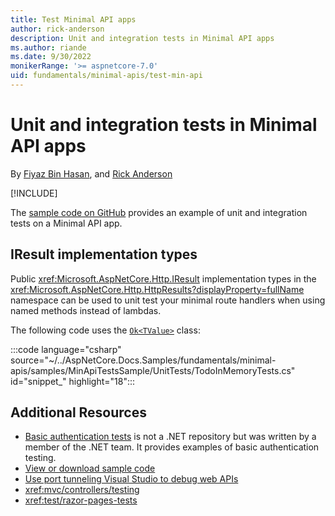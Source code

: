 ```yaml
---
title: Test Minimal API apps
author: rick-anderson
description: Unit and integration tests in Minimal API apps
ms.author: riande
ms.date: 9/30/2022
monikerRange: '>= aspnetcore-7.0'
uid: fundamentals/minimal-apis/test-min-api
---
```

# Unit and integration tests in Minimal API apps

By [Fiyaz Bin Hasan](https://github.com/fiyazbinhasan), and [Rick Anderson](https://twitter.com/RickAndMSFT)

[!INCLUDE[](~/includes/integrationTests.md)]

The [sample code on GitHub](https://github.com/dotnet/AspNetCore.Docs.Samples/tree/main/fundamentals/minimal-apis/samples/MinApiTestsSample) provides an example of unit and integration tests on a Minimal API app.

## IResult implementation types

Public <xref:Microsoft.AspNetCore.Http.IResult> implementation types in the <xref:Microsoft.AspNetCore.Http.HttpResults?displayProperty=fullName> namespace can be used to unit test your minimal route handlers when using named methods instead of lambdas.

The following code uses the [`Ok<TValue>`](/dotnet/api/microsoft.aspnetcore.http.httpresults.ok-1) class:

:::code language="csharp" source="~/../AspNetCore.Docs.Samples/fundamentals/minimal-apis/samples/MinApiTestsSample/UnitTests/TodoInMemoryTests.cs" id="snippet_" highlight="18":::

## Additional Resources

* [Basic authentication tests](https://github.com/blowdart/idunno.Authentication/tree/dev/test/idunno.Authentication.Basic.Test) is not a .NET repository but was written by a member of the .NET team. It provides examples of basic authentication testing.
* [View or download sample code](https://github.com/dotnet/AspNetCore.Docs.Samples/tree/main/fundamentals/minimal-apis/samples/MinApiTestsSample)
* [Use port tunneling Visual Studio to debug web APIs](/connectors/custom-connectors/port-tunneling)
* <xref:mvc/controllers/testing>
* <xref:test/razor-pages-tests>
